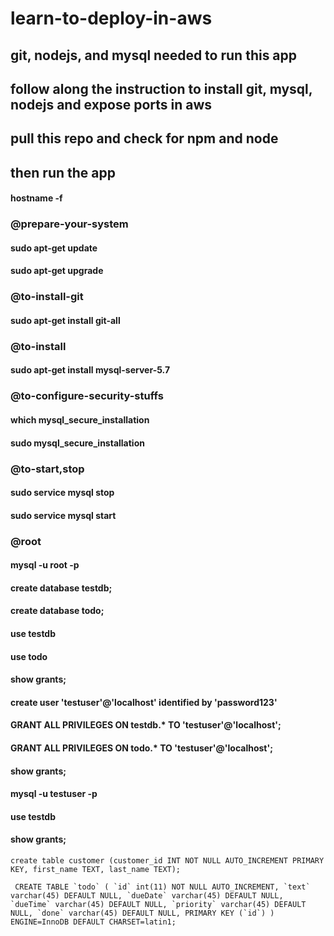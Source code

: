 # learn-to-deploy-in-aws

## git, nodejs, and mysql needed to run this app
## follow along the instruction to install git, mysql, nodejs and expose ports in aws
## pull this repo and check for npm and node
## then run the app

#### hostname -f

### @prepare-your-system
#### sudo apt-get update
#### sudo apt-get upgrade

### @to-install-git
#### sudo apt-get install git-all

### @to-install
#### sudo apt-get install mysql-server-5.7

### @to-configure-security-stuffs
#### which mysql_secure_installation
#### sudo mysql_secure_installation

### @to-start,stop
#### sudo service mysql stop
#### sudo service mysql start

### @root
#### mysql -u root -p
#### create database testdb;
#### create database todo;


#### use testdb
#### use todo
#### show grants;
#### create user 'testuser'@'localhost' identified by 'password123'
#### GRANT ALL PRIVILEGES ON testdb.* TO 'testuser'@'localhost';
#### GRANT ALL PRIVILEGES ON todo.* TO 'testuser'@'localhost';
#### show grants;

#### mysql -u testuser -p
#### use testdb
#### show grants;
``` create table customer (customer_id INT NOT NULL AUTO_INCREMENT PRIMARY KEY, first_name TEXT, last_name TEXT); ```

``` CREATE TABLE `todo` ( `id` int(11) NOT NULL AUTO_INCREMENT, `text` varchar(45) DEFAULT NULL, `dueDate` varchar(45) DEFAULT NULL, `dueTime` varchar(45) DEFAULT NULL, `priority` varchar(45) DEFAULT NULL, `done` varchar(45) DEFAULT NULL, PRIMARY KEY (`id`) ) ENGINE=InnoDB DEFAULT CHARSET=latin1;```
